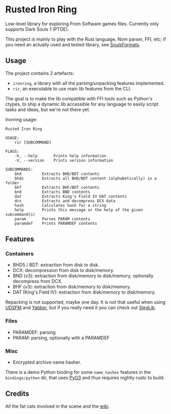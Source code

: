 Rusted Iron Ring
================

Low-level library for exploring From Software games files. Currently only
supports Dark Souls 1 (PTDE).

This project is mainly to play with the Rust language, Nom parser, FFI, etc; if
you need an actually used and tested library, see [SoulsFormats][soulsformats].

[soulsformats]: https://github.com/JKAnderson/SoulsFormats



Usage
-----

The project contains 2 artefacts:

- `ironring`, a library with all the parsing/unpacking features implemented.
- `rir`, an executable to use main lib features from the CLI.

The goal is to make the lib compatible with FFI tools such as Python's ctypes,
to ship a dynamic lib accessible for any language to easily script tasks and
ideas, but we're not there yet.

Ironring usage:

```
Rusted Iron Ring

USAGE:
    rir [SUBCOMMAND]

FLAGS:
    -h, --help       Prints help information
    -V, --version    Prints version information

SUBCOMMANDS:
    bhd         Extracts BHD/BDT contents
    bhds        Extracts all BHD/BDT content (alphabetically) in a folder
    bhf         Extracts BHF/BDT contents
    bnd         Extracts BND contents
    dat         Extracts King's Field IV DAT contents
    dcx         Extracts and decompress DCX data
    hash        Calculates hash for a string
    help        Prints this message or the help of the given subcommand(s)
    param       Parses PARAM contents
    paramdef    Prints PARAMDEF contents
```



Features
--------

### Containers

- BHD5 / BDT: extraction from disk to disk.
- DCX: decompression from disk to disk/memory.
- BND (v3): extraction from disk/memory to disk/memory, optionally decompress
    from DCX.
- BHF (v3): extraction from disk/memory to disk/memory.
- DAT (King's Field IV): extraction from disk/memory to disk/memory.

Repacking is not supported, maybe one day. It is not that useful when using
[UDSFM][udsfm] and [Yabber][yabber], but if you really need it you can check out
[SiegLib][sieglib].

[udsfm]: https://github.com/HotPocketRemix/UnpackDarkSoulsForModding
[yabber]: https://github.com/JKAnderson/Yabber
[sieglib]: https://github.com/Dece/DarkSoulsDev/tree/master/Programs/SiegLib

### Files

- PARAMDEF: parsing
- PARAM: parsing, optionally with a PARAMDEF

### Misc

- Encrypted archive name hasher.

There is a demo Python binding for some `name_hashes` features in the
`bindings/python` dir, that uses [PyO3][pyo3] and thus requires nightly rustc to
build.

[pyo3]: https://pyo3.rs/



Credits
-------

All the fat cats involved in the scene and the [wiki][smwiki].

[smwiki]: http://soulsmodding.wikidot.com/
